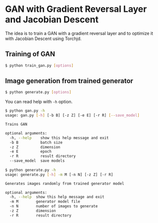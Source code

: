 # GAN with Gradient Reversal Layer and Jacobian Descent

The idea is to train a GAN with a gradient reversal layer and to optimize it with Jacobian Descent using Torchjd.

## Training of GAN
```bash
$ python train_gan.py [options]
```

## Image generation from trained generator
```bash
$ python generate.py [options]
```

You can read help with `-h` option.

```bash
$ python gan.py -h
usage: gan.py [-h] [-b B] [-z Z] [-e E] [-r R] [--save_model]

Trains GAN

optional arguments:
  -h, --help    show this help message and exit
  -b B          batch size
  -z Z          dimension
  -e E          epoch
  -r R          result directory
  --save_model  save models
  
$ python generate.py -h
usage: generate.py [-h] -m M [-n N] [-z Z] [-r R]

Generates images randomly from trained generator model

optional arguments:
  -h, --help  show this help message and exit
  -m M        generator model file
  -n N        number of images to generate
  -z Z        dimension
  -r R        result directory
```
